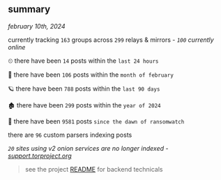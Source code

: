 
## summary
_february 10th, 2024_

currently tracking `163` groups across `299` relays & mirrors - _`100` currently online_

⏲ there have been `14` posts within the `last 24 hours`

🦈 there have been `106` posts within the `month of february`

🪐 there have been `788` posts within the `last 90 days`

🏚 there have been `299` posts within the `year of 2024`

🦕 there have been `9581` posts `since the dawn of ransomwatch`

there are `96` custom parsers indexing posts

_`20` sites using v2 onion services are no longer indexed - [support.torproject.org](https://support.torproject.org/onionservices/v2-deprecation/)_

> see the project [README](https://github.com/joshhighet/ransomwatch#ransomwatch--) for backend technicals
